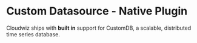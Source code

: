 # Custom Datasource -  Native Plugin

Cloudwiz ships with **built in** support for CustomDB, a scalable, distributed time series database.
